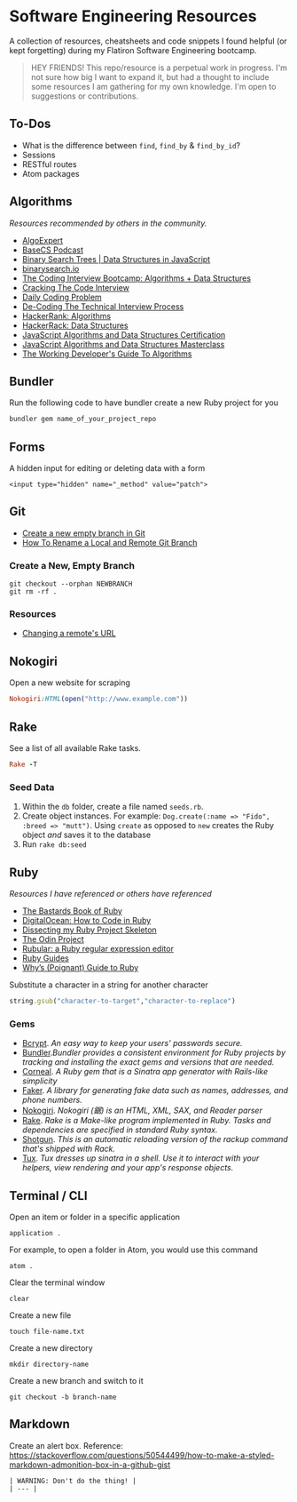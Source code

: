 # Software Engineering Resources

A collection of resources, cheatsheets and code snippets I found helpful (or kept forgetting) during my Flatiron Software Engineering bootcamp.

> HEY FRIENDS! This repo/resource is a perpetual work in progress. I'm not sure how big I want to expand it, but had a thought to include some resources I am gathering for my own knowledge. I'm open to suggestions or contributions.

## To-Dos

- What is the difference between `find`, `find_by` & `find_by_id`?
- Sessions
- RESTful routes
- Atom packages

## Algorithms

_Resources recommended by others in the community._

- [AlgoExpert](https://www.algoexpert.io/)
- [BaseCS Podcast](https://www.codenewbie.org/basecs)
- [Binary Search Trees | Data Structures in JavaScript](https://www.youtube.com/watch?v=6JeuJRqKJrI&feature=youtu.be)
- [binarysearch.io](https://binarysearch.io/)
- [The Coding Interview Bootcamp: Algorithms + Data Structures](https://www.udemy.com/course/coding-interview-bootcamp-algorithms-and-data-structure/)
- [Cracking The Code Interview](https://www.youtube.com/playlist?list=PLX6IKgS15Ue02WDPRCmYKuZicQHit9kFt)
- [Daily Coding Problem](https://www.dailycodingproblem.com/)
- [De-Coding The Technical Interview Process](https://technicalinterviews.dev/)
- [HackerRank: Algorithms](https://www.youtube.com/playlist?list=PLI1t_8YX-ApvMthLj56t1Rf-Buio5Y8KL)
- [HackerRack: Data Structures](https://www.youtube.com/watch?v=IhJGJG-9Dx8&list=PLI1t_8YX-Apv-UiRlnZwqqrRT8D1RhriX)
- [JavaScript Algorithms and Data Structures Certification](https://www.freecodecamp.org/learn)
- [JavaScript Algorithms and Data Structures Masterclass](https://www.udemy.com/course/js-algorithms-and-data-structures-masterclass/)
- [The Working Developer's Guide To Algorithms](https://scrimba.com/course/galgorithmsguide)

## Bundler

Run the following code to have bundler create a new Ruby project for you

```ruby
bundler gem name_of_your_project_repo
```

## Forms

A hidden input for editing or deleting data with a form

```
<input type="hidden" name="_method" value="patch">
```

## Git

- [Create a new empty branch in Git](https://gist.github.com/ozh/4734410)
- [How To Rename a Local and Remote Git Branch](https://linuxize.com/post/how-to-rename-local-and-remote-git-branch/)

### Create a New, Empty Branch

```git
git checkout --orphan NEWBRANCH
git rm -rf .
```

### Resources

- [Changing a remote's URL](https://docs.github.com/en/free-pro-team@latest/github/using-git/changing-a-remotes-url)

## Nokogiri

Open a new website for scraping

```ruby
Nokogiri:HTML(open("http://www.example.com"))
```

## Rake

See a list of all available Rake tasks.

```ruby
Rake -T
```

### Seed Data

1. Within the `db` folder, create a file named `seeds.rb`.
1. Create object instances. For example:
`Dog.create(:name => "Fido", :breed => "mutt")`. Using `create` as opposed to `new` creates the Ruby object _and_ saves it to the database
1. Run `rake db:seed`

## Ruby

_Resources I have referenced or others have referenced_

- [The Bastards Book of Ruby](http://ruby.bastardsbook.com/)
- [DigitalOcean: How to Code in Ruby](https://www.digitalocean.com/community/tutorial_series/how-to-code-in-ruby)
- [Dissecting my Ruby Project Skeleton](https://dev.to/maxwell_dev/dissecting-my-ruby-project-skeleton-4pd7)
- [The Odin Project](https://www.theodinproject.com/courses/ruby-on-rails)
- [Rubular: a Ruby regular expression editor](https://rubular.com/)
- [Ruby Guides](https://www.rubyguides.com/)
- [Why’s (Poignant) Guide to Ruby](https://poignant.guide/book/)


Substitute a character in a string for another character

```ruby
string.gsub("character-to-target","character-to-replace")
```

### Gems

- [Bcrypt](https://github.com/codahale/bcrypt-ruby). _An easy way to keep your users' passwords secure._
- [Bundler](https://bundler.io/)._Bundler provides a consistent environment for Ruby projects by tracking and installing the exact gems and versions that are needed._
- [Corneal](https://github.com/thebrianemory/corneal). _A Ruby gem that is a Sinatra app generator with Rails-like simplicity_
- [Faker](https://github.com/faker-ruby/faker). _A library for generating fake data such as names, addresses, and phone numbers._
- [Nokogiri](https://github.com/sparklemotion/nokogiri). _Nokogiri (鋸) is an HTML, XML, SAX, and Reader parser_
- [Rake](https://github.com/ruby/rake). _Rake is a Make-like program implemented in Ruby. Tasks and dependencies are specified in standard Ruby syntax._
- [Shotgun](https://github.com/rtomayko/shotgun). _This is an automatic reloading version of the rackup command that's shipped with Rack._
- [Tux](https://github.com/cldwalker/tux). _Tux dresses up sinatra in a shell. Use it to interact with your helpers, view rendering and your app's response objects._

## Terminal / CLI

Open an item or folder in a specific application
```
application .
```

For example, to open a folder in Atom, you would use this command

```
atom .
```

Clear the terminal window

```
clear
```

Create a new file

```
touch file-name.txt
```

Create a new directory

```
mkdir directory-name
```

Create a new branch and switch to it

```
git checkout -b branch-name
```

## Markdown

Create an alert box. Reference: https://stackoverflow.com/questions/50544499/how-to-make-a-styled-markdown-admonition-box-in-a-github-gist

```
| WARNING: Don't do the thing! |
| --- |
```
